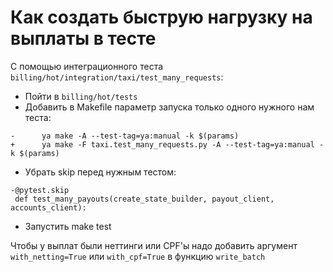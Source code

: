 # Как создать быструю нагрузку на выплаты в тесте
С помощью интеграционного теста `billing/hot/integration/taxi/test_many_requests`:
 - Пойти в `billing/hot/tests`
 - Добавить в Makefile параметр запуска только одного нужного нам теста:
```
-      ya make -A --test-tag=ya:manual -k $(params)
+      ya make -F taxi.test_many_requests.py -A --test-tag=ya:manual -k $(params)
```
 - Убрать skip перед нужным тестом:
```
-@pytest.skip
 def test_many_payouts(create_state_builder, payout_client, accounts_client):

```
 - Запустить make test

Чтобы у выплат были неттинги или CPF'ы надо добавить аргумент `with_netting=True` или `with_cpf=True` в функцию `write_batch`
